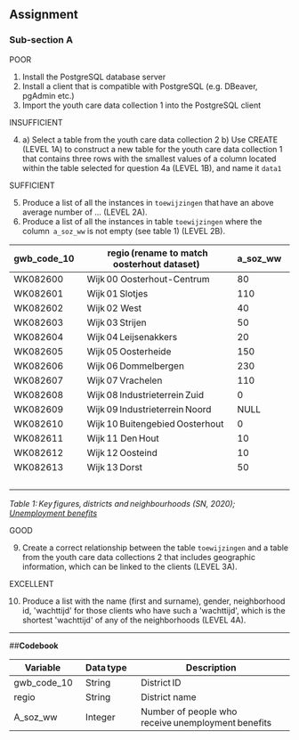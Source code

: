## __Assignment__

### __Sub-section A__

POOR

1. Install the PostgreSQL database server
2. Install a client that is compatible with PostgreSQL (e.g. DBeaver, pgAdmin etc.)
3. Import the youth care data collection 1 into the PostgreSQL client

INSUFFICIENT

4. a) Select a table from the youth care data collection 2
   b) Use CREATE (LEVEL 1A) to construct a new table for the youth care data collection 1 that contains three rows with the smallest values of a column located within the table selected for question 4a (LEVEL 1B), and name it ```data1```

SUFFICIENT

5. Produce a list of all the instances in ```toewijzingen``` that have an above average number of ... (LEVEL 2A).
6. Produce a list of all the instances in table ```toewijzingen``` where the column  ```a_soz_ww``` is not empty (see table 1) (LEVEL 2B).

| gwb_code_10   | regio (rename to match oosterhout dataset)                            | a_soz_ww   |
|---------------|-----------------------------------|------------|
| WK082600      | Wijk 00 Oosterhout-Centrum        | 80         |
| WK082601      | Wijk 01 Slotjes                   | 110        |
| WK082602      | Wijk 02 West                      | 40         |
| WK082603      | Wijk 03 Strijen                   | 50         |
| WK082604      | Wijk 04 Leijsenakkers             | 20         |
| WK082605      | Wijk 05 Oosterheide               | 150        |
| WK082606      | Wijk 06 Dommelbergen              | 230        |
| WK082607      | Wijk 07 Vrachelen                 | 110        |
| WK082608      | Wijk 08 Industrieterrein Zuid     | 0          |
| WK082609      | Wijk 09 Industrieterrein Noord    | NULL       |
| WK082610      | Wijk 10 Buitengebied Oosterhout   | 0          |
| WK082611      | Wijk 11 Den Hout                  | 10         |
| WK082612      | Wijk 12 Oosteind                  | 10         |
| WK082613      | Wijk 13 Dorst                     | 50        |
|               |                                   |            |
*Table 1: Key figures, districts and neighbourhoods (SN, 2020); [Unemployment benefits](https://www.cbs.nl/nl-nl/maatwerk/2020/29/kerncijfers-wijken-en-buurten-2020)*

GOOD

9. Create a correct relationship between the table ```toewijzingen``` and a table from the youth care data collections 2 that includes geographic information, which can be linked to the clients (LEVEL 3A).

EXCELLENT

10. Produce a list with the name (first and  surname), gender, neighborhood id, 'wachttijd' for those clients who have such a 'wachttijd', which is the shortest 'wachttijd' of any of the neighborhoods (LEVEL 4A).

***

##__Codebook__

| Variable      | Data type    | Description                                          |
|---------------|--------------|------------------------------------------------------|
| gwb_code_10   | String       | District ID                                          |
| regio         | String       | District name                                        |
| A_soz_ww      | Integer      | Number of people who receive unemployment benefits   |
